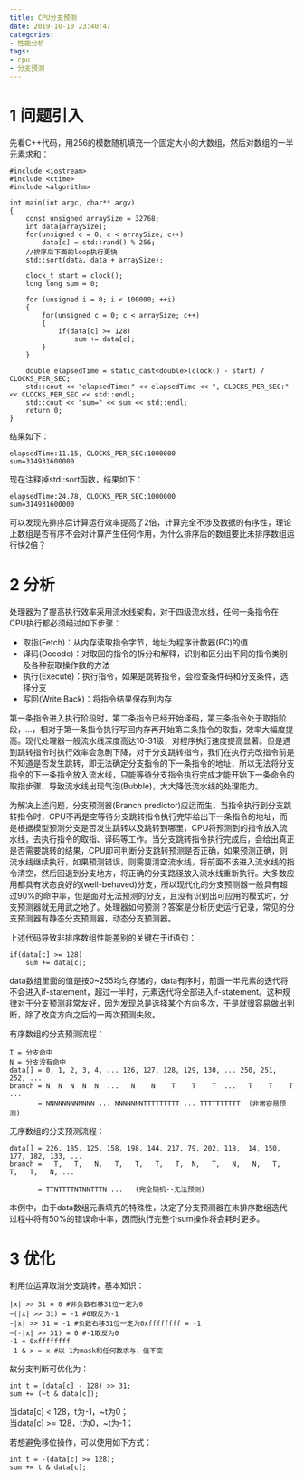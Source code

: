 ```yaml
---
title: CPU分支预测
date: 2019-10-10 23:40:47
categories:
- 性能分析
tags:
- cpu
- 分支预测
---
```


# 1 问题引入
先看C++代码，用256的模数随机填充一个固定大小的大数组，然后对数组的一半元素求和：  
```
#include <iostream>
#include <ctime>
#include <algorithm>

int main(int argc, char** argv)
{
    const unsigned arraySize = 32768;
    int data[arraySize];
    for(unsigned c = 0; c < arraySize; c++)
        data[c] = std::rand() % 256;
    //排序后下面的loop执行更快
    std::sort(data, data + arraySize);

    clock_t start = clock();
    long long sum = 0;

    for (unsigned i = 0; i < 100000; ++i)
    {
        for(unsigned c = 0; c < arraySize; c++)
        {
            if(data[c] >= 128)
                sum += data[c];
        }
    }

    double elapsedTime = static_cast<double>(clock() - start) / CLOCKS_PER_SEC;
    std::cout << "elapsedTime:" << elapsedTime << ", CLOCKS_PER_SEC:" << CLOCKS_PER_SEC << std::endl;
    std::cout << "sum=" << sum << std::endl;
    return 0;
}
```
结果如下：  
```
elapsedTime:11.15, CLOCKS_PER_SEC:1000000
sum=314931600000
```
现在注释掉std::sort函数，结果如下：  
```
elapsedTime:24.78, CLOCKS_PER_SEC:1000000
sum=314931600000
```
可以发现先排序后计算运行效率提高了2倍，计算完全不涉及数据的有序性，理论上数组是否有序不会对计算产生任何作用，为什么排序后的数组要比未排序数组运行快2倍？

# 2 分析
处理器为了提高执行效率采用流水线架构，对于四级流水线，任何一条指令在CPU执行都必须经过如下步骤：  
* 取指(Fetch)：从内存读取指令字节，地址为程序计数器(PC)的值
* 译码(Decode)：对取回的指令的拆分和解释，识别和区分出不同的指令类别及各种获取操作数的方法
* 执行(Execute)：执行指令，如果是跳转指令，会检查条件码和分支条件，选择分支
* 写回(Write Back)：将指令结果保存到内存

第一条指令进入执行阶段时，第二条指令已经开始译码，第三条指令处于取指阶段，...，相对于第一条指令执行写回内存再开始第二条指令的取指，效率大幅度提高。现代处理器一般流水线深度高达10-31级，对程序执行速度提高显著。但是遇到跳转指令时执行效率会急剧下降，对于分支跳转指令，我们在执行完改指令前是不知道是否发生跳转，即无法确定分支指令的下一条指令的地址，所以无法将分支指令的下一条指令放入流水线，只能等待分支指令执行完成才能开始下一条命令的取指步骤，导致流水线出现气泡(Bubble)，大大降低流水线的处理能力。  

为解决上述问题，分支预测器(Branch predictor)应运而生，当指令执行到分支跳转指令时，CPU不再是空等待分支跳转指令执行完毕给出下一条指令的地址，而是根据模型预测分支是否发生跳转以及跳转到哪里，CPU将预测到的指令放入流水线，去执行指令的取指、译码等工作。当分支跳转指令执行完成后，会给出真正是否需要跳转的结果，CPU即可判断分支跳转预测是否正确，如果预测正确，则流水线继续执行，如果预测错误，则需要清空流水线，将前面不该进入流水线的指令清空，然后回退到分支地方，将正确的分支路径放入流水线重新执行。大多数应用都具有状态良好的(well-behaved)分支，所以现代化的分支预测器一般具有超过90%的命中率，但是面对无法预测的分支，且没有识别出可应用的模式时，分支预测器就无用武之地了。处理器如何预测？答案是分析历史运行记录，常见的分支预测器有静态分支预测器，动态分支预测器。  

上述代码导致非排序数组性能差别的关键在于if语句：  
```
if(data[c] >= 128)
	sum += data[c];
```
data数组里面的值是按0~255均匀存储的，data有序时，前面一半元素的迭代将不会进入if-statement，超过一半时，元素迭代将全部进入if-statement。这种规律对于分支预测非常友好，因为发现总是选择某个方向多次，于是就很容易做出判断，除了改变方向之后的一两次预测失败。  

有序数组的分支预测流程：  
```
T = 分支命中
N = 分支没有命中
data[] = 0, 1, 2, 3, 4, ... 126, 127, 128, 129, 130, ... 250, 251, 252, ...
branch = N  N  N  N  N  ...   N    N    T    T    T  ...   T    T    T  ...
       = NNNNNNNNNNNN ... NNNNNNNTTTTTTTTT ... TTTTTTTTTT  (非常容易预测)
```
无序数组的分支预测流程：  
```
data[] = 226, 185, 125, 158, 198, 144, 217, 79, 202, 118,  14, 150, 177, 182, 133, ...
branch =   T,   T,   N,   T,   T,   T,   T,  N,   T,   N,   N,   T,   T,   T,   N, ...

       = TTNTTTTNTNNTTTN ...   (完全随机--无法预测)
```
本例中，由于data数组元素填充的特殊性，决定了分支预测器在未排序数组迭代过程中将有50%的错误命中率，因而执行完整个sum操作将会耗时更多。  

# 3 优化
利用位运算取消分支跳转，基本知识：  
```
|x| >> 31 = 0 #非负数右移31位一定为0
~(|x| >> 31) = -1 #0取反为-1
-|x| >> 31 = -1 #负数右移31位一定为0xffffffff = -1
~(-|x| >> 31) = 0 #-1取反为0
-1 = 0xffffffff
-1 & x = x #以-1为mask和任何数求与，值不变
```
故分支判断可优化为：  
```
int t = (data[c] - 128) >> 31;
sum += (~t & data[c]);
```
当data[c] < 128，t为-1，~t为0；  
当data[c] >= 128，t为0，~t为-1；  

若想避免移位操作，可以使用如下方式：  
```
int t = -(data[c] >= 128);
sum += t & data[c];
```
